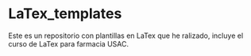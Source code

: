 # LaTex_templates
Este es un repositorio con plantillas en LaTex que he ralizado, incluye el curso de LaTex para farmacia USAC.
